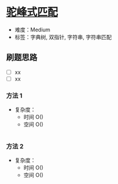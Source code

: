 # [驼峰式匹配](https://leetcode-cn.com/problems/camelcase-matching/)

- 难度：Medium
- 标签：字典树, 双指针, 字符串, 字符串匹配

## 刷题思路

- [ ] xx
- [ ] xx

### 方法 1

- 复杂度：
    - 时间 O()
    - 空间 O()

``` js

```

### 方法 2

- 复杂度：
    - 时间 O()
    - 空间 O()

``` js

```
